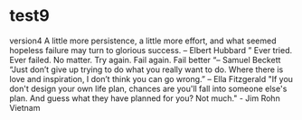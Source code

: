 # test9
version4
A little more persistence, a little more effort, and what seemed hopeless failure may turn to glorious success. – Elbert Hubbard
” Ever tried. Ever failed. No matter. Try again. Fail again. Fail better “– Samuel Beckett
“Just don’t give up trying to do what you really want to do. Where there is love and inspiration, I don’t think you can go wrong.” – Ella Fitzgerald
"If you don't design your own life plan, chances are you'll fall into someone else's plan. And guess what they have planned for you? Not much." - Jim Rohn
Vietnam
